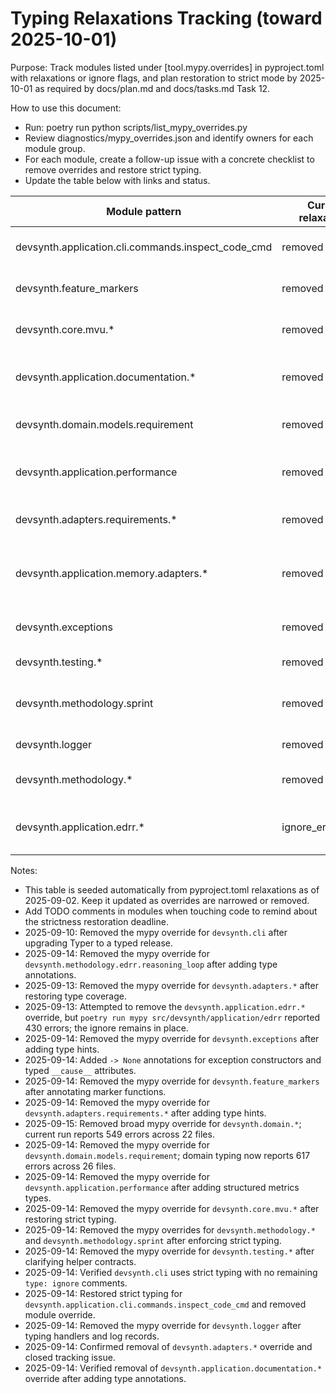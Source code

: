 # Typing Relaxations Tracking (toward 2025-10-01)

Purpose: Track modules listed under [tool.mypy.overrides] in pyproject.toml with relaxations or ignore flags, and plan restoration to strict mode by 2025-10-01 as required by docs/plan.md and docs/tasks.md Task 12.

How to use this document:
- Run: poetry run python scripts/list_mypy_overrides.py
- Review diagnostics/mypy_overrides.json and identify owners for each module group.
- For each module, create a follow-up issue with a concrete checklist to remove overrides and restore strict typing.
- Update the table below with links and status.

| Module pattern | Current relaxations | Owner | Issue link | Target date | Status |
|---|---|---|---|---|---|
| devsynth.application.cli.commands.inspect_code_cmd | removed | TBD | [restore-strict-typing-inspect-code-cmd.md](restore-strict-typing-inspect-code-cmd.md) | 2025-10-01 | closed |
| devsynth.feature_markers | removed | TBD | [restore-strict-typing-feature-markers.md](restore-strict-typing-feature-markers.md) | 2025-10-01 | closed |
| devsynth.core.mvu.* | removed | TBD | [restore-strict-typing-core-mvu.md](restore-strict-typing-core-mvu.md) | 2025-10-01 | closed |
| devsynth.application.documentation.* | removed | TBD | [restore-strict-typing-application-documentation.md](restore-strict-typing-application-documentation.md) | 2025-10-01 | closed |
| devsynth.domain.models.requirement | removed | TBD | [restore-strict-typing-domain.md](restore-strict-typing-domain.md) | 2025-10-01 | closed |
| devsynth.application.performance | removed | TBD | [restore-strict-typing-application-performance.md](restore-strict-typing-application-performance.md) | 2025-10-01 | closed |
| devsynth.adapters.requirements.* | removed | TBD | [restore-strict-typing-adapters-requirements.md](restore-strict-typing-adapters-requirements.md) | 2025-10-01 | closed |
| devsynth.application.memory.adapters.* | removed | TBD | [restore-strict-typing-application-memory-adapters.md](restore-strict-typing-application-memory-adapters.md) | 2025-10-01 | closed |
| devsynth.exceptions | removed | TBD | [restore-strict-typing-exceptions.md](restore-strict-typing-exceptions.md) | 2025-10-01 | closed |
| devsynth.testing.* | removed | TBD | [restore-strict-typing-testing.md](restore-strict-typing-testing.md) | 2025-10-01 | closed |
| devsynth.methodology.sprint | removed | TBD | [restore-strict-typing-methodology-sprint.md](restore-strict-typing-methodology-sprint.md) | 2025-10-01 | closed |
| devsynth.logger | removed | TBD | [restore-strict-typing-logger.md](restore-strict-typing-logger.md) | 2025-10-01 | closed |
| devsynth.methodology.* | removed | TBD | [restore-strict-typing-methodology.md](restore-strict-typing-methodology.md) | 2025-10-01 | closed |
| devsynth.application.edrr.* | ignore_errors=true | TBD | [restore-strict-typing-application-edrr.md](restore-strict-typing-application-edrr.md) | 2025-10-01 | open |

Notes:
- This table is seeded automatically from pyproject.toml relaxations as of 2025-09-02. Keep it updated as overrides are narrowed or removed.
- Add TODO comments in modules when touching code to remind about the strictness restoration deadline.
- 2025-09-10: Removed the mypy override for `devsynth.cli` after upgrading Typer to a typed release.
- 2025-09-14: Removed the mypy override for `devsynth.methodology.edrr.reasoning_loop` after adding type annotations.
- 2025-09-13: Removed the mypy override for `devsynth.adapters.*` after restoring type coverage.
- 2025-09-13: Attempted to remove the `devsynth.application.edrr.*` override, but `poetry run mypy src/devsynth/application/edrr`
  reported 430 errors; the ignore remains in place.
- 2025-09-14: Removed the mypy override for `devsynth.exceptions` after adding type hints.
- 2025-09-14: Added `-> None` annotations for exception constructors and typed `__cause__` attributes.
- 2025-09-14: Removed the mypy override for `devsynth.feature_markers` after annotating marker functions.
- 2025-09-14: Removed the mypy override for `devsynth.adapters.requirements.*` after adding type hints.
- 2025-09-15: Removed broad mypy override for `devsynth.domain.*`; current run reports 549 errors across 22 files.
- 2025-09-14: Removed the mypy override for `devsynth.domain.models.requirement`; domain typing now reports 617 errors across 26 files.
- 2025-09-14: Removed the mypy override for `devsynth.application.performance` after adding structured metrics types.
- 2025-09-14: Removed the mypy override for `devsynth.core.mvu.*` after restoring strict typing.
- 2025-09-14: Removed the mypy overrides for `devsynth.methodology.*` and `devsynth.methodology.sprint` after enforcing strict typing.
- 2025-09-14: Removed the mypy override for `devsynth.testing.*` after clarifying helper contracts.
- 2025-09-14: Verified `devsynth.cli` uses strict typing with no remaining `type: ignore` comments.
- 2025-09-14: Restored strict typing for `devsynth.application.cli.commands.inspect_code_cmd` and removed module override.
- 2025-09-14: Removed the mypy override for `devsynth.logger` after typing handlers and log records.
- 2025-09-14: Confirmed removal of `devsynth.adapters.*` override and closed tracking issue.
- 2025-09-14: Verified removal of `devsynth.application.documentation.*` override after adding type annotations.

